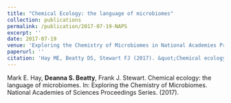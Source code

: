 ```yaml
---
title: "Chemical Ecology: the language of microbiomes"
collection: publications
permalink: /publication/2017-07-19-NAPS
excerpt: ''
date: 2017-07-19
venue: 'Exploring the Chemistry of Microbiomes in National Academies Proceedings Series'
paperurl: ''
citation: 'Hay ME, Beatty DS, Stewart FJ (2017). &quot;Chemical ecology: the language of microbiomes.&quot; <i>National Academies of Sciences Proceedings Series.</i>.'
---
```

Mark E. Hay, **Deanna S. Beatty**, Frank J. Stewart. Chemical ecology: the language of microbiomes. In: Exploring the Chemistry of Microbiomes. National Academies of Sciences Proceedings Series. (2017).

